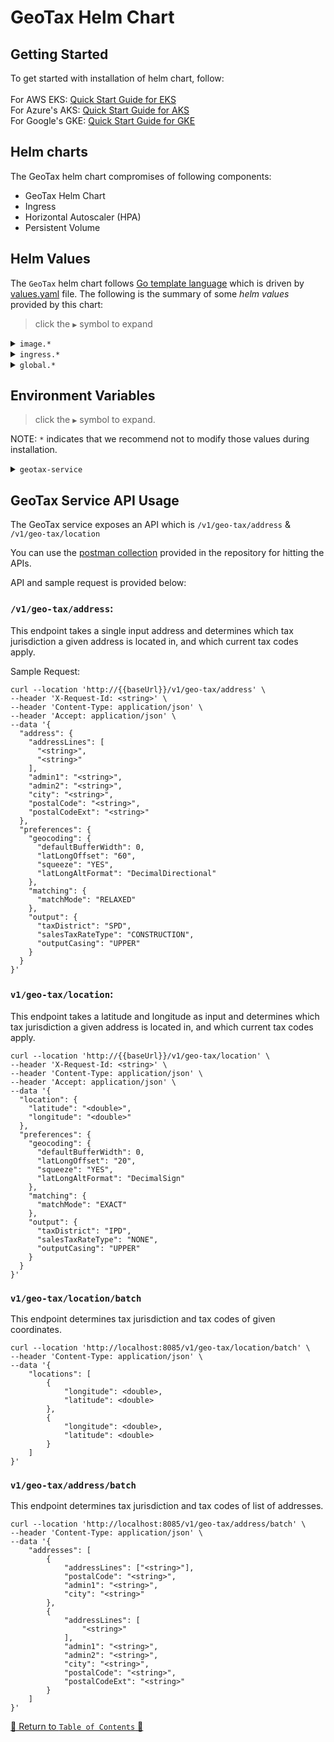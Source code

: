 # GeoTax Helm Chart

## Getting Started

To get started with installation of helm chart, follow:
<br><br>For AWS EKS: [Quick Start Guide for EKS](../../../docs/guides/eks/QuickStartEKS.md)
<br>For Azure's AKS: [Quick Start Guide for AKS](../../../docs/guides/aks/QuickStartAKS.md)
<br>For Google's GKE: [Quick Start Guide for GKE](../../../docs/guides/gke/QuickStartGKE.md)

## Helm charts

The GeoTax helm chart compromises of following components:

- GeoTax Helm Chart
- Ingress
- Horizontal Autoscaler (HPA)
- Persistent Volume

## Helm Values

The `GeoTax` helm chart follows [Go template language](https://pkg.go.dev/text/template) which is driven
by [values.yaml](values.yaml) file. The following is the summary of some *helm values*
provided by this chart:

> click the `▶` symbol to expand

<details>
<summary><code>image.*</code></summary>

| Parameter          | Description                            | Default          |
|--------------------|----------------------------------------|------------------|
| `image.repository` | the geotax container image repository  | `geotax-service` |
| `image.tag`        | the geotax container image version tag | `3.0.2`          |

<hr>
</details>

<details>
<summary><code>ingress.*</code></summary>

| Parameter                        | Description                                | Default                |
|----------------------------------|--------------------------------------------|------------------------|
| `ingress.enabled`                | ingress is disabled by default             | `false`                |
| `ingress.hosts[0].host`          | the ingress host url base path             | `geotax.precisely.com` |
| `ingress.hosts[0].paths[0].path` | the base path for accessing geotax service | `/precisely/geotax`    |

<hr>
</details>


<details>
<summary><code>global.*</code></summary>

| Parameter                                              | Description                                                                                                                                                                             | Default                              |
|--------------------------------------------------------|-----------------------------------------------------------------------------------------------------------------------------------------------------------------------------------------|--------------------------------------|
| `global.nfs.volumeMountPath`                           | the mount path of the geotax data                                                                                                                                                       | `/mnt/data/geotax-data`              |
| `global.nfs.geotaxBasePath`                            | the base path of the folder geotax data is present                                                                                                                                      | `geotax`                             |
| `global.manualDataConfig.enabled`                      | the flag to indicate whether geotax data manual configuration should be enabled. The manualDataConfig disables the geotax hook for automatic identification of the latest vintage data. | `false`                              |
| `global.manualDataConfig.nameOverride`                 | the overridden name of the geotax data config                                                                                                                                           | `geotax-data-mnl-config`             |
| `global.manualDataConfig.configMapData.geotax.vintage` | the actual folder path where geotax-data is present                                                                                                                                     | `/mnt/data/geotax-data/202312181321` |

<hr>
</details>

## Environment Variables

> click the `▶` symbol to expand.

NOTE: `*` indicates that we recommend not to modify those values during installation.

<details>
<summary><code>geotax-service</code></summary>

Refer to [this file](templates/deployment.yaml) for overriding the environment variables for geotax.

| Parameter                      | Description                                                                 | Default                     |
|--------------------------------|-----------------------------------------------------------------------------|-----------------------------|
| `*DATA_PATH`                   | The folder path of the geotax data                                          | `<referred from configmap>` |
| `*AUTH_ENABLED`                | Flag to indicate whether authorization is enabled for the endpoints or not. | `false`                     |
| `*SDK_BLOCKING_THREADS`        | No of blocking threads                                                      | `24`                        |
| `*SDK_BLOCKING_QUEUE_CAPACITY` | The queue capacity of threads                                               | `100000`                    |

<hr>
</details>

## GeoTax Service API Usage

The GeoTax service exposes an API which is `/v1/geo-tax/address` & `/v1/geo-tax/location`

You can use the [postman collection](../../../scripts/GeoTax-Helm.postman_collection.json) provided in the
repository for hitting the APIs.

API and sample request is provided below:

### `/v1/geo-tax/address`:

This endpoint takes a single input address and determines which tax jurisdiction a given address is located in, and which current tax codes apply.

Sample Request:

```curl
curl --location 'http://{{baseUrl}}/v1/geo-tax/address' \
--header 'X-Request-Id: <string>' \
--header 'Content-Type: application/json' \
--header 'Accept: application/json' \
--data '{
  "address": {
    "addressLines": [
      "<string>",
      "<string>"
    ],
    "admin1": "<string>",
    "admin2": "<string>",
    "city": "<string>",
    "postalCode": "<string>",
    "postalCodeExt": "<string>"
  },
  "preferences": {
    "geocoding": {
      "defaultBufferWidth": 0,
      "latLongOffset": "60",
      "squeeze": "YES",
      "latLongAltFormat": "DecimalDirectional"
    },
    "matching": {
      "matchMode": "RELAXED"
    },
    "output": {
      "taxDistrict": "SPD",
      "salesTaxRateType": "CONSTRUCTION",
      "outputCasing": "UPPER"
    }
  }
}'
```

### `v1/geo-tax/location`:

This endpoint takes a latitude and longitude as input and determines which tax jurisdiction a given address is located in, and which current tax codes apply.

```curl
curl --location 'http://{{baseUrl}}/v1/geo-tax/location' \
--header 'X-Request-Id: <string>' \
--header 'Content-Type: application/json' \
--header 'Accept: application/json' \
--data '{
  "location": {
    "latitude": "<double>",
    "longitude": "<double>"
  },
  "preferences": {
    "geocoding": {
      "defaultBufferWidth": 0,
      "latLongOffset": "20",
      "squeeze": "YES",
      "latLongAltFormat": "DecimalSign"
    },
    "matching": {
      "matchMode": "EXACT"
    },
    "output": {
      "taxDistrict": "IPD",
      "salesTaxRateType": "NONE",
      "outputCasing": "UPPER"
    }
  }
}'
```

### `v1/geo-tax/location/batch`

This endpoint determines tax jurisdiction and tax codes of given coordinates.

```shell
curl --location 'http://localhost:8085/v1/geo-tax/location/batch' \
--header 'Content-Type: application/json' \
--data '{
    "locations": [
        {
            "longitude": <double>,
            "latitude": <double>
        },
        {
            "longitude": <double>,
            "latitude": <double>
        }
    ]
}'
```

### `v1/geo-tax/address/batch`

This endpoint determines tax jurisdiction and tax codes of list of addresses.

```shell
curl --location 'http://localhost:8085/v1/geo-tax/address/batch' \
--header 'Content-Type: application/json' \
--data '{
    "addresses": [
        {
            "addressLines": ["<string>"],
            "postalCode": "<string>",
            "admin1": "<string>",
            "city": "<string>"
        },  
        {
            "addressLines": [
                "<string>"
            ],
            "admin1": "<string>",
            "admin2": "<string>",
            "city": "<string>",
            "postalCode": "<string>",
            "postalCodeExt": "<string>"
        }
    ]
}'
```
[🔗 Return to `Table of Contents` 🔗](../../../README.md#components)
